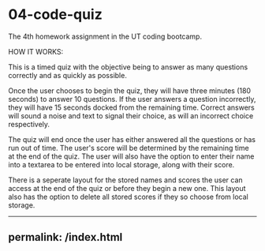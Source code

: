 # 04-code-quiz
The 4th homework assignment in the UT coding bootcamp.

HOW IT WORKS:

This is a timed quiz with the objective being to answer as many questions correctly and as quickly as possible.

Once the user chooses to begin the quiz, they will have three minutes (180 seconds) to answer 10 questions. 
If the user answers a question incorrectly, they will have 15 seconds docked from the remaining time. Correct
answers will sound a noise and text to signal their choice, as will an incorrect choice respectively. 

The quiz will end once the user has either answered all the questions or has run out of time. The user's score
will be determined by the remaining time at the end of the quiz. The user will also have the option to enter
their name into a textarea to be entered into local storage, along with their score.

There is a seperate layout for the stored names and scores the user can access at the end of the quiz or before
they begin a new one. This layout also has the option to delete all stored scores if they so choose from local
storage.

---
permalink: /index.html
---

